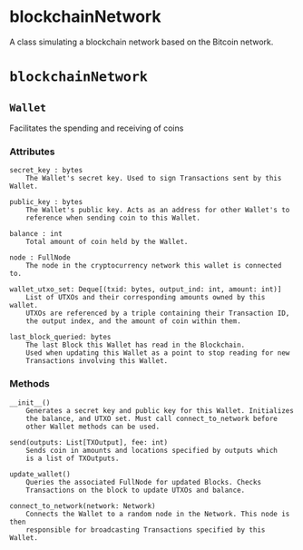# blockchainNetwork
A class simulating a blockchain network based on the Bitcoin network.

# `blockchainNetwork`

## `Wallet`

Facilitates the spending and receiving of coins

### Attributes

    secret_key : bytes
        The Wallet's secret key. Used to sign Transactions sent by this Wallet.
        
    public_key : bytes
        The Wallet's public key. Acts as an address for other Wallet's to
        reference when sending coin to this Wallet.
        
    balance : int
        Total amount of coin held by the Wallet.
        
    node : FullNode
        The node in the cryptocurrency network this wallet is connected to.
        
    wallet_utxo_set: Deque[(txid: bytes, output_ind: int, amount: int)]
        List of UTXOs and their corresponding amounts owned by this wallet.
        UTXOs are referenced by a triple containing their Transaction ID,
        the output index, and the amount of coin within them.
        
    last_block_queried: bytes
        The last Block this Wallet has read in the Blockchain. 
        Used when updating this Wallet as a point to stop reading for new 
        Transactions involving this Wallet.
### Methods
    __init__()
        Generates a secret key and public key for this Wallet. Initializes
        the balance, and UTXO set. Must call connect_to_network before
        other Wallet methods can be used.
        
    send(outputs: List[TXOutput], fee: int)
        Sends coin in amounts and locations specified by outputs which
        is a list of TXOutputs.
        
    update_wallet()
        Queries the associated FullNode for updated Blocks. Checks
        Transactions on the block to update UTXOs and balance.
        
    connect_to_network(network: Network)
        Connects the Wallet to a random node in the Network. This node is then
        responsible for broadcasting Transactions specified by this Wallet.

